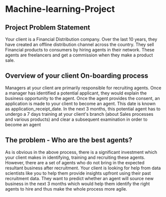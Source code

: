 # Machine-learning-Project

## Project Problem Statement 
Your client is a Financial Distribution company. Over the last 10 years, they have created an offline distribution channel
across the country. They sell Financial products to consumers by hiring agents in their network. These agents are
freelancers and get a commission when they make a product sale.

## Overview of your client On-boarding process
Managers at your client are primarily responsible for recruiting agents. Once a manager has identified a potential
applicant, they would explain the business opportunity to the agent. Once the agent provides the consent, an
application is made to your client to become an agent. This date is known as application_receipt_date. In the next 3
months, this potential agent has to undergo a 7 days training at your client's branch (about Sales processes and various
products) and clear a subsequent examination in order to become an agent

## The problem - Who are the best agents? 
As is obvious in the above process, there is a significant investment which your client makes in identifying, training and
recruiting these agents. However, there are a set of agents who do not bring in the expected resultant business after
recruitment. Your client is looking for help from data scientists like you to help them provide insights upfront using their
past recruitment data. They want to predict whether an agent will source new business in the next 3 months which
would help them identify the right agents to hire and thus make the whole process more agile.

